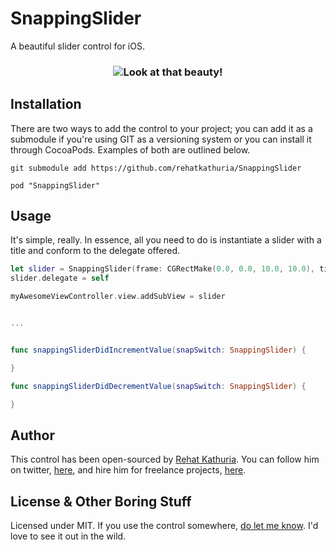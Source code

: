 # SnappingSlider

A beautiful slider control for iOS.

<h3 align="center">
  <img src="http://i.imgur.com/D6IsT2r.gif" alt="Look at that beauty!" />
</h3>

## Installation
There are two ways to add the control to your project; you can add it as a submodule if you're using GIT as a versioning system or you can install it through CocoaPods. Examples of both are outlined below.

`git submodule add https://github.com/rehatkathuria/SnappingSlider`

`pod "SnappingSlider"`

## Usage
It's simple, really. In essence, all you need to do is instantiate a slider with a title and conform to the delegate offered.

```swift
let slider = SnappingSlider(frame: CGRectMake(0.0, 0.0, 10.0, 10.0), title: "Slide Me")
slider.delegate = self

myAwesomeViewController.view.addSubView = slider


...


func snappingSliderDidIncrementValue(snapSwitch: SnappingSlider) {

}

func snappingSliderDidDecrementValue(snapSwitch: SnappingSlider) {

}
```

## Author
This control has been open-sourced by [Rehat Kathuria](http://kthr.co). You can follow him on twitter, [here](http://twitter.com/rhtkth), and hire him for freelance projects, [here](mailto:rehat@kathuria.co).
    
## License & Other Boring Stuff
Licensed under MIT. If you use the control somewhere, [do let me know](http://twitter.com/rehatkat). I'd love to see it out in the wild.
